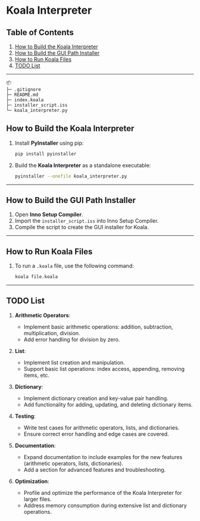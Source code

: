 # Koala Interpreter

## Table of Contents

1. [How to Build the Koala Interpreter](#how-to-build-the-koala-interpreter)
2. [How to Build the GUI Path Installer](#how-to-build-the-gui-path-installer)
3. [How to Run Koala Files](#how-to-run-koala-files)
4. [TODO List](#todo-list)

---

```
📦 
├─ .gitignore
├─ README.md
├─ index.koala
├─ installer_script.iss
└─ koala_interpreter.py
```


## How to Build the Koala Interpreter

1. Install **PyInstaller** using pip:
   ```bash
   pip install pyinstaller
   ```

2. Build the **Koala Interpreter** as a standalone executable:
   ```bash
   pyinstaller --onefile koala_interpreter.py
   ```

---

## How to Build the GUI Path Installer

1. Open **Inno Setup Compiler**.
2. Import the `installer_script.iss` into Inno Setup Compiler.
3. Compile the script to create the GUI installer for Koala.

---

## How to Run Koala Files

1. To run a `.koala` file, use the following command:
   ```bash
   koala file.koala
   ```

---

## TODO List

1. **Arithmetic Operators**:
   - Implement basic arithmetic operations: addition, subtraction, multiplication, division.
   - Add error handling for division by zero.
   
2. **List**:
   - Implement list creation and manipulation.
   - Support basic list operations: index access, appending, removing items, etc.

3. **Dictionary**:
   - Implement dictionary creation and key-value pair handling.
   - Add functionality for adding, updating, and deleting dictionary items.

4. **Testing**:
   - Write test cases for arithmetic operators, lists, and dictionaries.
   - Ensure correct error handling and edge cases are covered.

5. **Documentation**:
   - Expand documentation to include examples for the new features (arithmetic operators, lists, dictionaries).
   - Add a section for advanced features and troubleshooting.

6. **Optimization**:
   - Profile and optimize the performance of the Koala Interpreter for larger files.
   - Address memory consumption during extensive list and dictionary operations.